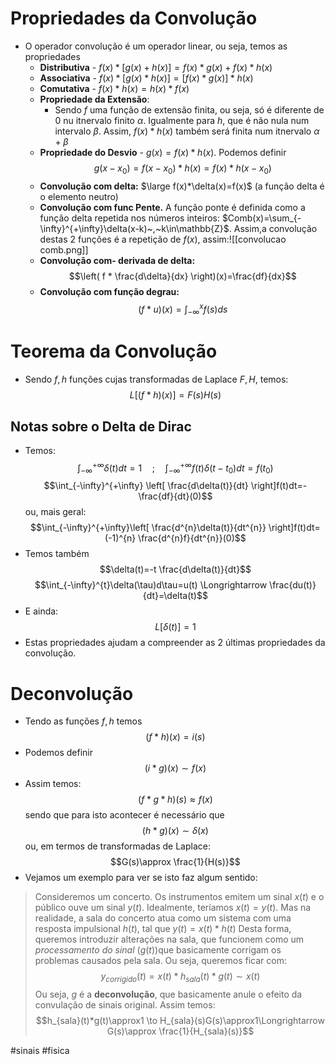# Propriedades da Convolução
- O operador convolução é um operador linear, ou seja, temos as propriedades
    - **Distributiva** - $f(x)*[g(x)+h(x)]=f(x)*g(x)+f(x)*h(x)$
    - **Associativa** - $f(x)*[g(x)*h(x)]=[f(x)*g(x)]*h(x)$
    - **Comutativa** - $f(x)*h(x)=h(x)*f(x)$
    - **Propriedade da Extensão**:
        - Sendo $f$ uma função de extensão finita, ou seja, só é diferente de $0$ nu  itnervalo finito $\alpha$. Igualmente para $h$, que é não nula num intervalo $\beta$. Assim, $f(x)*h(x)$ também será finita num itnervalo $\alpha+\beta$
    - **Propriedade do Desvio** - $g(x)=f(x)*h(x)$. Podemos definir $$g(x-x_{0})=f(x-x_{0})*h(x)=f(x)*h(x-x_{0})$$
    - **Convolução com delta:** $\large f(x)*\delta(x)=f(x)$ (a função delta é o elemento neutro)
    - **Convolução com func Pente.** A função ponte é definida como a função delta repetida nos números inteiros: $Comb(x)=\sum_{-\infty}^{+\infty}\delta(x-k)~,~k\in\mathbb{Z}$. Assim,a convolução destas 2 funções é a repetição de $f(x)$, assim:![[convolucao comb.png]]
    - **Convolução com-  derivada de delta:** $$\left( f * \frac{d\delta}{dx} \right)(x)=\frac{df}{dx}$$
    - **Convolução com função degrau:** $$(f * u)(x)=\int_{-\infty}^{x} f(s)ds$$

# Teorema da Convolução
- Sendo $f,h$ funções cujas transformadas de Laplace $F,H$, temos: $$L[(f*h)(x)]=F(s)H(s)$$
## Notas sobre o Delta de Dirac
- Temos:
$$\int_{-\infty}^{+\infty} \delta(t)dt=1 \quad;\quad \int_{-\infty}^{+\infty} f(t)\delta(t-t_{0})dt=f(t_{0})$$
$$\int_{-\infty}^{+\infty} \left[ \frac{d\delta(t)}{dt} \right]f(t)dt=- \frac{df}{dt}(0)$$
ou, mais geral:
$$\int_{-\infty}^{+\infty}\left[ \frac{d^{n}\delta(t)}{dt^{n}} \right]f(t)dt=(-1)^{n} \frac{d^{n}f}{dt^{n}}(0)$$
- Temos também
$$\delta(t)=-t \frac{d\delta(t)}{dt}$$
$$\int_{-\infty}^{t}\delta(\tau)d\tau=u(t) \Longrightarrow \frac{du(t)}{dt}=\delta(t)$$
- E ainda: $$L[\delta(t)]=1$$
- Estas propriedades ajudam a compreender as 2 últimas propriedades da convolução.

# Deconvolução
- Tendo as funções $f,h$ temos $$(f*h)(x)=i(s)$$
- Podemos definir $$(i*g)(x)\sim f(x)$$
- Assim temos:
$$(f*g*h)(s)\approx f(x)$$
sendo que para isto acontecer é necessário que $$(h*g)(x)\sim \delta(x)$$
ou, em termos de transformadas de Laplace: $$G(s)\approx \frac{1}{H(s)}$$
- Vejamos um exemplo para ver se isto faz algum sentido:

>Consideremos um concerto. Os instrumentos emitem um sinal $x(t)$ e o público ouve um sinal $y(t)$. Idealmente, teríamos $x(t)=y(t)$. 
>Mas na realidade, a sala do concerto atua como um sistema com uma resposta impulsional $h(t)$, tal que $y(t)=x(t)*h(t)$
>Desta forma, queremos introduzir alterações na sala, que funcionem como um *processamento do sinal* ($g(t)$)que basicamente corrigam os problemas causados pela sala. Ou seja, queremos ficar com: $$y_{corrigido}(t)=x(t)*h_{sala}(t)*g(t)\sim x(t)$$
>Ou seja, $g$ é a **deconvolução**, que basicamente anule o efeito da convulação de sinais original. Assim temos: $$h_{sala}(t)*g(t)\approx1 \to H_{sala}(s)G(s)\approx1\Longrightarrow G(s)\approx \frac{1}{H_{sala}(s)}$$

#sinais #fisica 